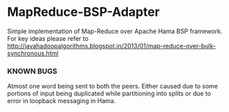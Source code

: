 MapReduce-BSP-Adapter
=====================

Simple implementation of Map-Reduce over Apache Hama BSP framework. For key ideas please refer to http://javahadoopalgorithms.blogspot.in/2013/01/map-reduce-over-bulk-synchronous.html


### KNOWN BUGS
Atmost one word being sent to both the peers. Either caused due to some portions of input being duplicated while partitioning into splits or due to error in loopback messaging in Hama.

